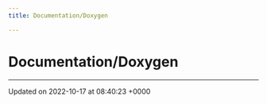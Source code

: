 ```yaml
---
title: Documentation/Doxygen

---
```


# Documentation/Doxygen








-------------------------------

Updated on 2022-10-17 at 08:40:23 +0000

